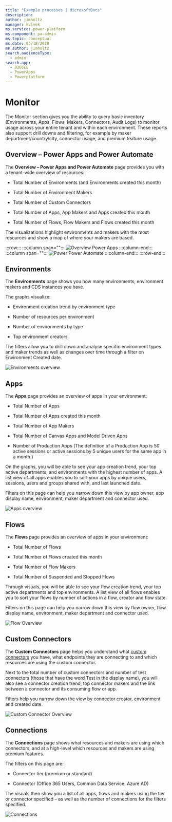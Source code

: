 ```yaml
---
title: "Example processes | MicrosoftDocs"
description: 
author: jimholtz
manager: kvivek
ms.service: power-platform
ms.component: pa-admin
ms.topic: conceptual
ms.date: 03/18/2020
ms.author: jimholtz
search.audienceType: 
  - admin
search.app: 
  - D365CE
  - PowerApps
  - Powerplatform
---
```

# Monitor

The Monitor section gives you the ability to query basic inventory (Environments, Apps, Flows, Makers, Connectors, Audit Logs) to monitor usage across your entire tenant and within each environment. These reports also support drill downs and filtering, for example by maker department/country/city, connector usage, and premium feature usage.

## Overview – Power Apps and Power Automate

The **Overview – Power Apps and Power Automate** page provides you with a
tenant-wide overview of resources:

- Total Number of Environments (and Environments created this month)

- Total Number of Environment Makers

- Total Number of Custom Connectors

- Total Number of Apps, App Makers and Apps created this month

- Total Number of Flows, Flow Makers and Flows created this month

The visualizations highlight environments and makers with the most resources and show a map of where your makers are based.

:::row:::
   :::column span="":::
      ![Overview Power Apps](media/pb2.png)
   :::column-end:::
   :::column span="":::
      ![Power Power Automate](media/pb3.png)
   :::column-end:::
:::row-end:::

## Environments

The **Environments** page shows you how many environments, environment makers
and CDS instances you have.

The graphs visualize:

- Environment creation trend by environment type

- Number of resources per environment

- Number of environments by type

- Top environment creators

The filters allow you to drill down and analyse specific environment types and maker trends as well as changes over time through a filter on Environment Created date.

![Environments overview](media/pb4.png)

## Apps

The **Apps** page provides an overview of apps in your environment:

- Total Number of Apps

- Total Number of Apps created this month

- Total Number of App Makers

- Total Number of Canvas Apps and Model Driven Apps

- Number of Production Apps (The definition of a Production App is 50 active sessions or active sessions by 5 unique users for the same app in a month.)

On the graphs, you will be able to see your app creation trend, your top active departments, and environments with the highest number of apps. A list view of all apps enables you to sort your apps by unique users, sessions, users and
groups shared with, and last launched date.

Filters on this page can help you narrow down this view by app owner, app display name, environment, maker department and connector used.

![Apps overview](media/pb5.png)

## Flows

The **Flows** page provides an overview of apps in your environment:

- Total Number of Flows

- Total Number of Flows created this month

- Total Number of Flow Makers

- Total Number of Suspended and Stopped Flows

Through visuals, you will be able to see your flow creation trend, your top active departments and top environments. A list view of all flows enables you to sort your flows by number of actions in a flow, creator and flow state.

Filters on this page can help you narrow down this view by flow owner, flow display name, environment, maker department and connector used.

![Flow Overview](media/pb6.png)

## Custom Connectors

The **Custom Connectors** page helps you understand what [custom connectors](https://docs.microsoft.com/connectors/custom-connectors/) you have, what endpoints they are connecting to and which resources are using the custom
connector.

Next to the total number of custom connectors and number of test connectors (those that have the word Test in the display name), you will also see a connector creation trend, top connector makers and the link between a connector
and its consuming flow or app.

Filters help you narrow down the view by connector creator, environment and created date.

![Custom Connector Overview](media/pb9.png)

## Connections

The **Connections** page shows what resources and makers are using which connectors, and at a high-level which resources and makers are using premium features.

The filters on this page are:

- Connector tier (premium or standard)

- Connector (Office 365 Users, Common Data Service, Azure AD)

The visuals then show you a list of all apps, flows and makers using the tier or connector specified – as well as the number of connections for the filters<!---KATHY SAYS: yes?---> specified.

![Connections](media/pb8.png)
